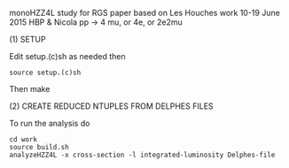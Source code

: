 monoHZZ4L study for RGS paper based on Les Houches work 10-19 June 2015 HBP & Nicola
	pp -> 4 mu, or 4e, or 2e2mu

(1) SETUP
    
Edit setup.(c)sh as needed then

    source setup.(c)sh
    
Then
    make

(2) CREATE REDUCED NTUPLES FROM DELPHES FILES

To run the analysis do
    
    cd work
	source build.sh
	analyzeHZZ4L -x cross-section -l integrated-luminosity Delphes-file
	
    
	    
    
